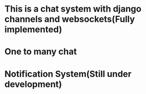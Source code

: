 # This is a chat system with django channels and websockets(Fully implemented)
# One to many chat
# Notification System(Still under development)
